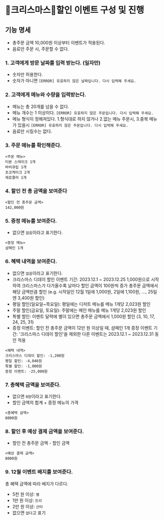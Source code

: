 # 🎄크리스마스🎄할인 이벤트 구성 및 진행 
## 기능 명세
- 총주문 금액 10,000원 이상부터 이벤트가 적용된다.
- 음료만 주문 시, 주문할 수 없다.

### 1. 고객에게 방문 날짜를 입력 받는다. (일자만)
- 숫자만 허용한다.
- 숫자가 아니면 `[ERROR] 유효하지 않은 날짜입니다. 다시 입력해 주세요.`

### 2. 고객에게 메뉴와 수량을 입력받는다.
- 메뉴는 총 20개를 넘을 수 없다.
- 메뉴 개수는 1 이상이다. `[ERROR] 유효하지 않은 주문입니다. 다시 입력해 주세요.`
- 메뉴 형식이 정해져있다. 1.형식대로 하지 않거나 2.없는 메뉴 주문시, 3.중복 메뉴가 있을시 `[ERROR] 유효하지 않은 주문입니다. 다시 입력해 주세요.`
- 음료만 시킬수는 없다.

### 3. 주문 메뉴를 확인해준다.
```
<주문 메뉴>
티본 스테이크 1개
바비큐립 1개
초코케이크 2개
제로콜라 1개
```

### 4. 할인 전 총 금액을 보여준다 
```
<할인 전 총주문 금액>
142,000원
```


### 5. 증정 메뉴를 보여준다.
- 없으면 `없음`이라고 표기한다.
```
<증정 메뉴>
샴페인 1개
```

### 6. 혜택 내역을 보여준다.
- 없으면 `없음`이라고 표기한다.
- 크리스마스 디데이 할인
  이벤트 기간: 2023.12.1 ~ 2023.12.25
  1,000원으로 시작하여 크리스마스가 다가올수록 날마다 할인 금액이 100원씩 증가
  총주문 금액에서 해당 금액만큼 할인
  (e.g. 시작일인 12월 1일에 1,000원, 2일에 1,100원, ..., 25일엔 3,400원 할인)
- 평일 할인(일요일~목요일): 평일에는 디저트 메뉴를 메뉴 1개당 2,023원 할인
- 주말 할인(금요일, 토요일): 주말에는 메인 메뉴를 메뉴 1개당 2,023원 할인
- 특별 할인: 이벤트 달력에 별이 있으면 총주문 금액에서 1,000원 할인 (3, 10, 17, 24, 25, 31)
- 증정 이벤트: 할인 전 총주문 금액이 12만 원 이상일 때, 샴페인 1개 증정
  이벤트 기간: '크리스마스 디데이 할인'을 제외한 다른 이벤트는 2023.12.1 ~ 2023.12.31 동안 적용
```
<혜택 내역>
크리스마스 디데이 할인: -1,200원
평일 할인: -4,046원
특별 할인: -1,000원
증정 이벤트: -25,000원
```

### 7. 총혜택 금액을 보여준다.
- 없으면 `0원`이라고 표기한다.
- 할인 금액의 합계 + 증정 메뉴의 가격
```
<총혜택 금액>
8000원
```

### 8. 할인 후 예상 결제 금액을 보여준다.
- 할인 전 총주문 금액 - 할인 금액
```
<예상 결제 금액>
8000원
```

### 9. 12월 이벤트 배지를 보여준다.

총 혜택 금액에 따라 배지가 다르다.
- 5천 원 이상: `별`
- 1만 원 이상: `트리`
- 2만 원 이상: `산타`
- 없으면 `없다`고 표기
